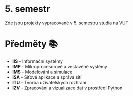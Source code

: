 # 5. semestr

Zde jsou projekty vypracované v 5. semestru studia na VUT

# Předměty 📚

- **IIS** - Informační systémy
- **IMP** - Mikroprocesorové a vestavěné systémy
- **IMS** - Modelování a simulace
- **ISA** - Síťové aplikace a správa sítí
- **ITU** - Tvorba uživatelských rozhraní
- **IZV** - Zpracování a vizualizace dat v prostředí Python
